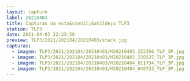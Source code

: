 ```yaml
---
layout: capture
label: 20210403
title: Capturas da esta&ccedil;&atilde;o TLP3
station: TLP3
date: 2021-04-03 22:23:56
preview: TLP3/2021/202104/20210403/stack.jpg
capturas:
  - imagem: TLP3/2021/202104/20210403/M20210403_222356_TLP_3P.jpg
  - imagem: TLP3/2021/202104/20210403/M20210403_230537_TLP_3P.jpg
  - imagem: TLP3/2021/202104/20210403/M20210404_011734_TLP_3P.jpg
  - imagem: TLP3/2021/202104/20210403/M20210404_040733_TLP_3P.jpg
---
```

